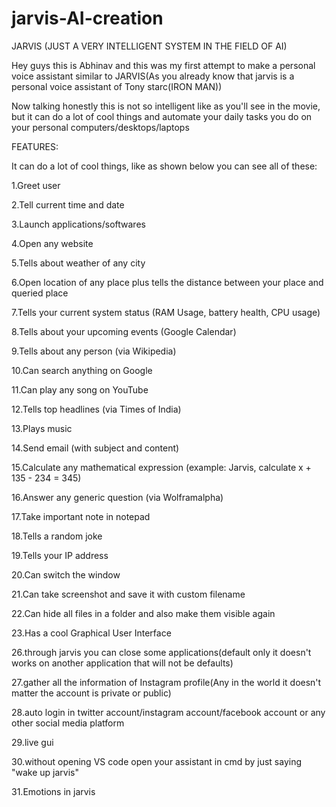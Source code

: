 # jarvis-AI-creation
JARVIS (JUST A VERY INTELLIGENT SYSTEM IN THE FIELD OF AI)

Hey guys this is Abhinav and this was my first attempt to make a personal voice assistant similar to JARVIS(As you already know that jarvis is a personal voice assistant of Tony starc(IRON MAN))

Now talking honestly this is not so intelligent like as you'll see in the movie, but it can do a lot of cool things and automate your daily tasks you do on your personal computers/desktops/laptops

FEATURES:

It can do a lot of cool things, like as shown below you can see all of these:

1.Greet user

2.Tell current time and date

3.Launch applications/softwares

4.Open any website

5.Tells about weather of any city

6.Open location of any place plus tells the distance between your place and queried place

7.Tells your current system status (RAM Usage, battery health, CPU usage)

8.Tells about your upcoming events (Google Calendar)

9.Tells about any person (via Wikipedia)

10.Can search anything on Google

11.Can play any song on YouTube

12.Tells top headlines (via Times of India)

13.Plays music

14.Send email (with subject and content)

15.Calculate any mathematical expression (example: Jarvis, calculate x + 135 - 234 = 345)

16.Answer any generic question (via Wolframalpha)

17.Take important note in notepad

18.Tells a random joke

19.Tells your IP address

20.Can switch the window

21.Can take screenshot and save it with custom filename

22.Can hide all files in a folder and also make them visible again

23.Has a cool Graphical User Interface

26.through jarvis you can close some applications(default only it doesn't works on another application that will not be defaults)

27.gather all the information of Instagram profile(Any in the world it doesn't matter the account is private or public)

28.auto login in twitter account/instagram account/facebook account or any other social media platform

29.live gui

30.without opening VS code open your assistant in cmd by just saying "wake up jarvis"

31.Emotions in jarvis
